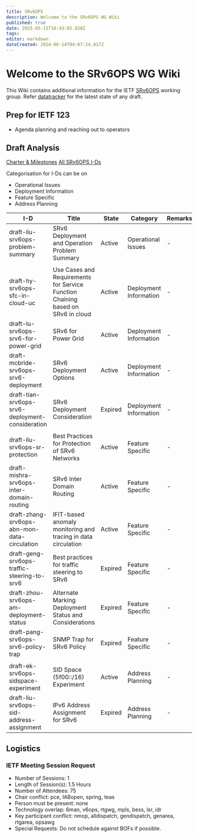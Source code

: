 ```yaml
---
title: SRv6OPS
description: Welcome to the SRv6OPS WG Wiki
published: true
date: 2025-05-15T10:43:02.838Z
tags: 
editor: markdown
dateCreated: 2024-06-14T04:07:24.017Z
---
```


# Welcome to the SRv6OPS WG Wiki

This Wiki contains additional information for the IETF [SRv6OPS](https://datatracker.ietf.org/wg/srv6ops/about/) working group. Refer [datatracker](https://datatracker.ietf.org/wg/srv6ops/documents/) for the latest state of any draft. 

## Prep for IETF 123

- Agenda planning and reaching out to operators

## Draft Analysis

[Charter & Milestones](https://datatracker.ietf.org/wg/srv6ops/about/)
[All SRv6OPS I-Ds](https://datatracker.ietf.org/doc/search?name=srv6ops&sort=&rfcs=on&activedrafts=on&olddrafts=on&by=group&group=)

Categorisation for I-Ds can be on 
- Operational Issues
- Deployment Information
- Feature Specific
- Address Planning 
 
| I-D     | Title     | State | Category     | Remarks. |
| ------------- | ------------- | ------------- | ------------- | ------------- |
| draft-liu-srv6ops-problem-summary | SRv6 Deployment and Operation Problem Summary | Active | Operational Issues | - |
| | | | | |
| draft-hy-srv6ops-sfc-in-cloud-uc | Use Cases and Requirements for Service Function Chaining based on SRv6 in cloud | Active |Deployment Information | - |
| draft-lu-srv6ops-srv6-for-power-grid | SRv6 for Power Grid | Active |Deployment Information	| - |
| draft-mcbride-srv6ops-srv6-deployment | SRv6 Deployment Options | Active |Deployment Information	| - |
| draft-tian-srv6ops-srv6-deployment-consideration | SRv6 Deployment Consideration| Expired |Deployment Information	| - |
| | | | | |
| draft-liu-srv6ops-sr-protection | Best Practices for Protection of SRv6 Networks | Active |Feature Specific | - |
| draft-mishra-srv6ops-inter-domain-routing | SRv6 Inter Domain Routing | Active |Feature Specific | - |
| draft-zhang-srv6ops-abn-mon-data-circulation | IFIT-based anomaly monitoring and tracing in data circulation | Active |Feature Specific | - |
| draft-geng-srv6ops-traffic-steering-to-srv6 | Best practices for traffic steering to SRv6 | Expired | Feature Specific | - |
| draft-zhou-srv6ops-am-deployment-status | Alternate Marking Deployment Status and Considerations | Expired | Feature Specific | - |
| draft-pang-srv6ops-srv6-policy-trap | SNMP Trap for SRv6 Policy | Expired | Feature Specific | - |
| | | | | |
| draft-ek-srv6ops-sidspace-experiment | SID Space (5f00::/16) Experiment | Active | Address Planning | - |
| draft-liu-srv6ops-sid-address-assignment | IPv6 Address Assignment for SRv6 | Expired | Address Planning | - |

## Logistics


### IETF Meeting Session Request 
* Number of Sessions: 1
* Length of Session(s): 1.5 Hours
* Number of Attendees: 75
* Chair conflict: pce, IABopen, spring, teas
* Person must be present: none
* Technology overlap: 6man, v6ops, rtgwg, mpls, bess, lsr, idr
* Key participant conflict: nmop, alldispatch, gendispatch, genarea, rtgarea, opsawg 
* Special Requests: Do not schedule against BOFs if possible.